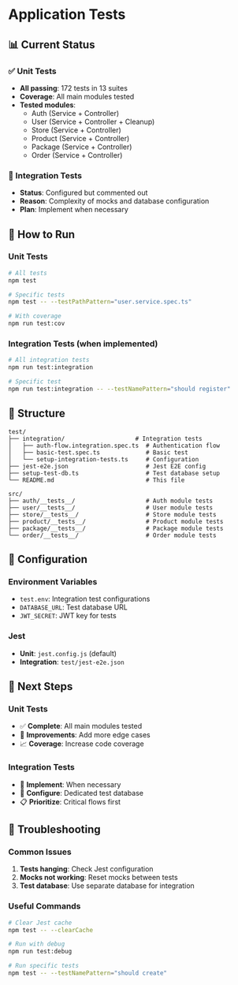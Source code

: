 # Application Tests

## 📊 Current Status

### ✅ Unit Tests
- **All passing**: 172 tests in 13 suites
- **Coverage**: All main modules tested
- **Tested modules**:
  - Auth (Service + Controller)
  - User (Service + Controller + Cleanup)
  - Store (Service + Controller)
  - Product (Service + Controller)
  - Package (Service + Controller)
  - Order (Service + Controller)

### 🔄 Integration Tests
- **Status**: Configured but commented out
- **Reason**: Complexity of mocks and database configuration
- **Plan**: Implement when necessary

## 🚀 How to Run

### Unit Tests
```bash
# All tests
npm test

# Specific tests
npm test -- --testPathPattern="user.service.spec.ts"

# With coverage
npm run test:cov
```

### Integration Tests (when implemented)
```bash
# All integration tests
npm run test:integration

# Specific test
npm run test:integration -- --testNamePattern="should register"
```

## 📁 Structure

```
test/
├── integration/                    # Integration tests
│   ├── auth-flow.integration.spec.ts  # Authentication flow
│   ├── basic-test.spec.ts             # Basic test
│   └── setup-integration-tests.ts     # Configuration
├── jest-e2e.json                      # Jest E2E config
├── setup-test-db.ts                   # Test database setup
└── README.md                          # This file

src/
├── auth/__tests__/                    # Auth module tests
├── user/__tests__/                    # User module tests
├── store/__tests__/                   # Store module tests
├── product/__tests__/                 # Product module tests
├── package/__tests__/                 # Package module tests
└── order/__tests__/                   # Order module tests
```

## 🔧 Configuration

### Environment Variables
- `test.env`: Integration test configurations
- `DATABASE_URL`: Test database URL
- `JWT_SECRET`: JWT key for tests

### Jest
- **Unit**: `jest.config.js` (default)
- **Integration**: `test/jest-e2e.json`

## 📝 Next Steps

### Unit Tests
- ✅ **Complete**: All main modules tested
- 🔄 **Improvements**: Add more edge cases
- 📈 **Coverage**: Increase code coverage

### Integration Tests
- 🔄 **Implement**: When necessary
- 🔧 **Configure**: Dedicated test database
- 📋 **Prioritize**: Critical flows first

## 🐛 Troubleshooting

### Common Issues

1. **Tests hanging**: Check Jest configuration
2. **Mocks not working**: Reset mocks between tests
3. **Test database**: Use separate database for integration

### Useful Commands

```bash
# Clear Jest cache
npm test -- --clearCache

# Run with debug
npm run test:debug

# Run specific tests
npm test -- --testNamePattern="should create"
```
